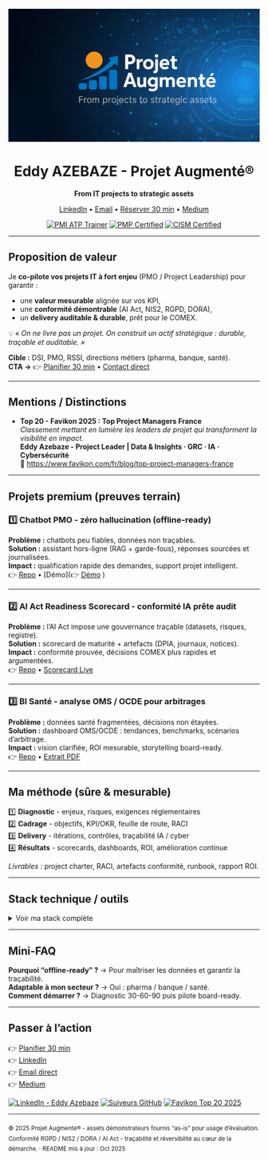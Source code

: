 <!--
README • Landing Page (premium+) - Eddy AZEBAZE
Objectif : crédibilité + conversion (GitHub → Calendly/LinkedIn)
-->

<!-- BANNIÈRE -->
<p align="center">
  <img src="assets/banner-projet-augmente.png" alt="Projet Augmenté - From IT projects to strategic assets" width="880">
</p>

<h1 align="center">Eddy AZEBAZE - Projet Augmenté®</h1>
<p align="center"><strong>From IT projects to strategic assets</strong></p>
<p align="center">
  <a href="https://www.linkedin.com/in/eddy-azebaze-pmp-cism">LinkedIn</a> •
  <a href="mailto:eddy.azebaze@proton.me">Email</a> •
  <a href="https://calendly.com/eddy-azebaze-proton/30min">Réserver 30&nbsp;min</a> •
  <a href="https://medium.com/@eddyazebaze">Medium</a>
</p>

<p align="center">
  <a href="https://www.credly.com/badges/3797a0f9-e5de-4ad9-acf0-d463596983ca"><img alt="PMI ATP Trainer" src="https://img.shields.io/badge/PMI-ATP%20Trainer-brightgreen?logo=pmiprojectmanagement"></a>
  <a href="https://www.credly.com/badges/80aef1a1-8173-45a6-b508-0892da3a8ef9"><img alt="PMP Certified" src="https://img.shields.io/badge/PMP%C2%AE-Certified-0A66C2?logo=pmiprojectmanagement"></a>
  <a href="https://www.credly.com/badges/17512e3f-8b80-4de2-b3c8-896133b289f2/public_url"><img alt="CISM Certified" src="https://img.shields.io/badge/CISM%C2%AE-Certified-2E8B57"></a>
</p>

---

## Proposition de valeur

Je **co-pilote vos projets IT à fort enjeu** (PMO / Project Leadership) pour garantir :  
- une **valeur mesurable** alignée sur vos KPI,  
- une **conformité démontrable** (AI Act, NIS2, RGPD, DORA),  
- un **delivery auditable & durable**, prêt pour le COMEX.  

💡 *« On ne livre pas un projet. On construit un actif stratégique : durable, traçable et auditable. »*

**Cible :** DSI, PMO, RSSI, directions métiers (pharma, banque, santé).  
**CTA →** 👉 [Planifier 30 min](https://calendly.com/eddy-azebaze-proton/30min) • [Contact direct](mailto:eddy.azebaze@proton.me)

---

## Mentions / Distinctions
<!-- Favikon 2025 : réviser/retirer en janv. 2026 -->
- **Top 20 - Favikon 2025 : Top Project Managers France**  
  _Classement mettant en lumière les leaders de projet qui transforment la visibilité en impact._  
  **Eddy Azebaze - Project Leader | Data & Insights · GRC · IA · Cybersécurité**  
  🔗 https://www.favikon.com/fr/blog/top-project-managers-france

---

## Projets premium (preuves terrain)

### 1️⃣ Chatbot PMO - zéro hallucination (offline-ready)
**Problème :** chatbots peu fiables, données non traçables.  
**Solution :** assistant hors-ligne (RAG + garde-fous), réponses sourcées et journalisées.  
**Impact :** qualification rapide des demandes, support projet intelligent.  
👉 [Repo](https://github.com/Eddyazebaze/pmo-chatbot/tree/main) • [Démo](👉 <a href="https://cdn.botpress.cloud/webchat/v3.2/shareable.html?configUrl=https%3A%2F%2Fraw.githubusercontent.com%2FEddyazebaze%2Fpmo-chatbot%2Fmain%2Fwebchat.json" target="_blank" rel="noopener noreferrer">Démo</a>
)

---

### 2️⃣ AI Act Readiness Scorecard - conformité IA prête audit
**Problème :** l’AI Act impose une gouvernance traçable (datasets, risques, registre).  
**Solution :** scorecard de maturité + artefacts (DPIA, journaux, notices).  
**Impact :** conformité prouvée, décisions COMEX plus rapides et argumentées.  
👉 [Repo](https://github.com/Eddyazebaze/ai-act-readiness-scorecard) • [Scorecard Live](https://aiactreadinesssscorecard.netlify.app/)

---

### 3️⃣ BI Santé - analyse OMS / OCDE pour arbitrages
**Problème :** données santé fragmentées, décisions non étayées.  
**Solution :** dashboard OMS/OCDE : tendances, benchmarks, scénarios d’arbitrage.  
**Impact :** vision clarifiée, ROI mesurable, storytelling board-ready.  
👉 [Repo](https://github.com/Eddyazebaze/portfolio-projets/tree/main/06-analytics-sante-bi) • [Extrait PDF](https://github.com/Eddyazebaze/portfolio-projets/blob/main/06-analytics-sante-bi/reporting/Depenses_Sante%20France_2012-2022_Ce%20que%20disent%20les%20donnees_OMS_Eddy%20AZEBAZE.pdf)

---

## Ma méthode (sûre & mesurable)

1️⃣ **Diagnostic** - enjeux, risques, exigences réglementaires  
2️⃣ **Cadrage** - objectifs, KPI/OKR, feuille de route, RACI  
3️⃣ **Delivery** - itérations, contrôles, traçabilité IA / cyber  
4️⃣ **Résultats** - scorecards, dashboards, ROI, amélioration continue  

*Livrables :* project charter, RACI, artefacts conformité, runbook, rapport ROI.

---

## Stack technique / outils
<details>
  <summary> Voir ma stack complète</summary>

### Gouvernance & Delivery
GitHub Projects, Notion, Miro, MS Project, ClickUp  
**Cycle de vie projet (SDLC)** : cadrage → build → test → run  

### Data & Insights
Power BI, Tableau, Qlik Sense, Dataiku, Python (Pandas)  
Langages : HTML, SQL, DAX  

### IA & Agents
OpenAI API, Claude, Qwen, Botpress, LangChain, LangFlow  

### Cybersécurité & Conformité
OWASP ZAP, Security Headers, Aravo, Archer, OneTrust  

### Automatisation & Orchestration
Make.com, Zapier, n8n, Databricks, Apache Airflow  

</details>

---

## Mini-FAQ

**Pourquoi “offline-ready” ?** → Pour maîtriser les données et garantir la traçabilité.  
**Adaptable à mon secteur ?** → Oui : pharma / banque / santé.  
**Comment démarrer ?** → Diagnostic 30-60-90 puis pilote board-ready.

---

## Passer à l’action
👉 [Planifier 30 min](https://calendly.com/eddy-azebaze-proton/30min)  
👉 [LinkedIn](https://www.linkedin.com/in/eddy-azebaze-pmp-cism)  
👉 [Email direct](mailto:eddy.azebaze@proton.me)  
👉 [Medium](https://medium.com/@eddyazebaze)

<p align="left">
  <a href="https://www.linkedin.com/in/eddy-azebaze-pmp-cism"><img alt="LinkedIn - Eddy Azebaze" src="https://img.shields.io/badge/LinkedIn-Eddy%20Azebaze-blue"></a>
  <a href="https://github.com/Eddyazebaze"><img alt="Suiveurs GitHub" src="https://img.shields.io/github/followers/Eddyazebaze?style=social"></a>
  <a href="https://www.favikon.com/fr/blog/top-project-managers-france"><img alt="Favikon Top 20 2025" src="https://img.shields.io/badge/Favikon-Top%2020%20%E2%80%93%202025-black"></a>
</p>

---

<sub>© 2025 Projet Augmenté® - assets démonstrateurs fournis “as-is” pour usage d’évaluation. Conformité RGPD / NIS2 / DORA / AI Act - traçabilité et réversibilité au cœur de la démarche. · README mis à jour : Oct 2025</sub>
